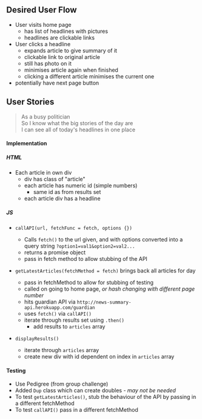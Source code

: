 Desired User Flow
-------

* User visits home page
  * has list of headlines with pictures
  * headlines are clickable links
* User clicks a headline
  * expands article to give summary of it
  * clickable link to original article
  * still has photo on it
  * minimises article again when finished
  * clicking a different article minimises the current one
* potentially have next page button


User Stories
------
>As a busy politician  
So I know what the big stories of the day are  
I can see all of today's headlines in one place
>

#### Implementation

##### HTML
* Each article in own div
  * div has class of "article"
  * each article has numeric id (simple numbers)
    * same id as from results set
  * each article div has a headline

##### JS
* `callAPI(url, fetchFunc = fetch, options {})`
  * Calls `fetch()` to the url given, and with options converted into a query string `?option1=val1&option2=val2...`
  * returns a promise object
  * pass in fetch method to allow stubbing of the API
* `getLatestArticles(fetchMethod = fetch)` brings back all articles for day
  * pass in fetchMethod to allow for stubbing of testing
  * called on going to home page, _or hash changing with different page number_
  * hits guardian API via `http://news-summary-api.herokuapp.com/guardian`
  * uses `fetch()` via `callAPI()`
  <!-- * pass `show-fields=thumbnail` to the API request to get link to the pictures -->
  <!-- * _potentially could use page number from hash of URL_ -->
  * iterate through results set using `.then()`
    * add results to `articles` array

* `displayResults()`
  * iterate through `articles` array
  * create new div with id dependent on index in `articles` array

#### Testing
* Use Pedigree (from group challenge)
* Added `Dup` class which can create doubles _- may not be needed_
* To test `getLatestArticles()`, stub the behaviour of the API by passing in a different fetchMethod
* To test `callAPI()` pass in a different fetchMethod
